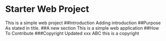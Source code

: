 # Starter Web Project

This is a simple web project
##Introduction
Adding introduction
##Purpose
As stated in title.
##A new section
This is a simple web application
##How To Contribute
###Copyright
Updated
xxx
ABC
this is a copyright
